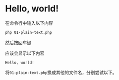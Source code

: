 # Hello, world!

在命令行中输入以下内容

```bash
php 01-plain-text.php
```

然后按回车键

应该会显示以下内容

```text
Hello, world!
```

将`01-plain-text.php`换成其他的文件名，分别尝试以下。
